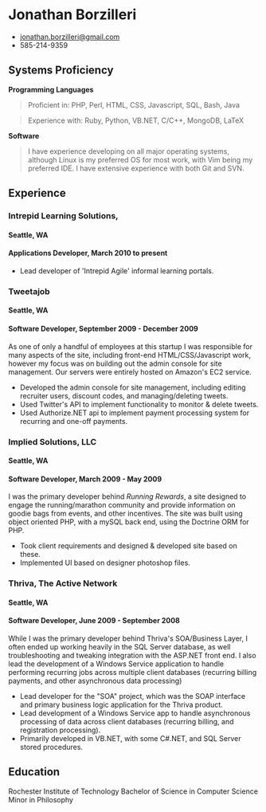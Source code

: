 # Jonathan Borzilleri

 * <jonathan.borzilleri@gmail.com>
 * 585-214-9359

## Systems Proficiency

**Programming Languages**

 > Proficient in: PHP, Perl, HTML, CSS, Javascript, SQL, Bash, Java

 > Experience with: Ruby, Python, VB.NET, C/C++, MongoDB, LaTeX

**Software**

 > I have experience developing on all major operating systems, although Linux is my preferred OS for most work, with Vim being my preferred IDE. I have extensive experience with both Git and SVN.
 
## Experience

### Intrepid Learning Solutions, 
#### Seattle, WA
#### Applications Developer, March 2010 to present

 * Lead developer of 'Intrepid Agile' informal learning portals.

### Tweetajob
#### Seattle, WA
#### Software Developer, September 2009 - December 2009

As one of only a handful of employees at this startup I was responsible for many aspects of the site, including front-end HTML/CSS/Javascript work, however my focus was on building out the admin console for site management. Our servers were entirely hosted on Amazon's EC2 service.

 * Developed the admin console for site management, including editing recruiter users, discount codes, and managing/deleting tweets.
 * Used Twitter's API to implement functionality to monitor & delete tweets.
 * Used Authorize.NET api to implement payment processing system for recurring
 and one-off payments.
 
### Implied Solutions, LLC
#### Seattle, WA
#### Software Developer, March 2009 - May 2009

I was the primary developer behind *Running Rewards*, a site designed to engage the running/marathon community and provide information on goodie bags from events, and other incentives. The site was built using object oriented PHP, with a mySQL back end, using the Doctrine ORM for PHP.

 * Took client requirements and designed & developed site based on these.
 * Implemented UI based on designer photoshop files.
 
### Thriva, The Active Network
#### Seattle, WA
#### Software Developer, June 2009 - September 2008

While I was the primary developer behind Thriva's SOA/Business Layer, I often ended up working heavily in the SQL Server database, as well troubleshooting and tweaking integration with the ASP.NET front end. I also lead the development of a Windows Service application to handle performing recurring jobs across multiple client databases (recurring billing payments, and other asynchronous data processing)

 * Lead developer for the "SOA" project, which was the SOAP interface and primary business logic application for the Thriva product.
 * Lead development of a Windows Service app to handle asynchronous processing of data across client databases (recurring billing, and registration processing).
 * Primarily developed in VB.NET, with some C#.NET, and SQL Server stored procedures.

## Education

Rochester Institute of Technology
Bachelor of Science in Computer Science
Minor in Philosophy
